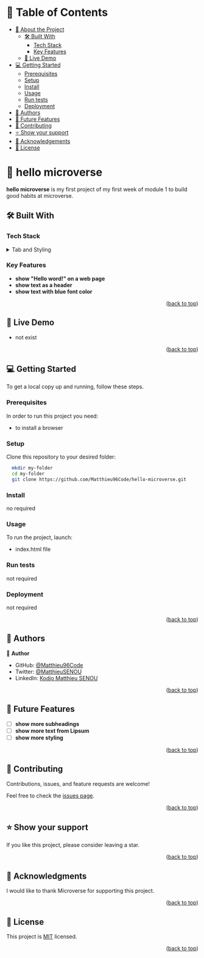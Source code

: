 <a name="readme-top"></a>

# 📗 Table of Contents

- [📖 About the Project](#about-project)
  - [🛠 Built With](#built-with)
    - [Tech Stack](#tech-stack)
    - [Key Features](#key-features)
  - [🚀 Live Demo](#live-demo)
- [💻 Getting Started](#getting-started)
  - [Prerequisites](#prerequisites)
  - [Setup](#setup)
  - [Install](#install)
  - [Usage](#usage)
  - [Run tests](#run-tests)
  - [Deployment](#triangular_flag_on_post-deployment)
- [👥 Authors](#authors)
- [🔭 Future Features](#future-features)
- [🤝 Contributing](#contributing)
- [⭐️ Show your support](#support)
- [🙏 Acknowledgements](#acknowledgements)
- [📝 License](#license)


# 📖 hello microverse <a name="about-project"></a>

**hello microverse** is my first project of my first week of module 1 to build good habits at microverse.

## 🛠 Built With <a name="built-with"></a>

### Tech Stack <a name="tech-stack"></a>


<details>
  <summary>Tab and Styling</summary>
  <ul>
    <li><a href="https://https://www.hostingreviewbox.com/html5-cheat-sheet//">html</a></li>
    <li><a href="https://https://www.lesliefranke.com/files/reference/csscheatsheet.html/">css</a></li>
  </ul>
</details>

### Key Features <a name="key-features"></a>

- **show "Hello word!" on a web page**
- **show text as a header**
- **show text with blue font color**

<p align="right">(<a href="#readme-top">back to top</a>)</p>



## 🚀 Live Demo <a name="live-demo"></a>

- not exist

<p align="right">(<a href="#readme-top">back to top</a>)</p>


## 💻 Getting Started <a name="getting-started"></a>


To get a local copy up and running, follow these steps.

### Prerequisites

In order to run this project you need:

- to install a browser

### Setup

Clone this repository to your desired folder:


```sh
  mkdir my-folder
  cd my-folder
  git clone https://github.com/Matthieu96Code/hello-microverse.git
```


### Install

no required

### Usage

To run the project, launch:

- index.html file

### Run tests

not required

### Deployment

not required

<p align="right">(<a href="#readme-top">back to top</a>)</p>

## 👥 Authors <a name="authors"></a>

👤 **Author**

- GitHub: [@Matthieu96Code](https://https://github.com/Matthieu96Code)
- Twitter: [@MatthieuSENOU](https://https://twitter.com/MatthieuSenou)
- LinkedIn: [Kodjo Matthieu SENOU](https://https://www.linkedin.com/in/kodjo-matthieu-senou-724a50210/)


<p align="right">(<a href="#readme-top">back to top</a>)</p>

## 🔭 Future Features <a name="future-features"></a>

- [ ] **show more subheadings**
- [ ] **show more text from Lipsum**
- [ ] **show more styling**

<p align="right">(<a href="#readme-top">back to top</a>)</p>


## 🤝 Contributing <a name="contributing"></a>

Contributions, issues, and feature requests are welcome!

Feel free to check the [issues page](https://github.com/Matthieu96Code/hello-microverse/issues).

<p align="right">(<a href="#readme-top">back to top</a>)</p>

## ⭐️ Show your support <a name="support"></a>

If you like this project, please consider leaving a star.

<p align="right">(<a href="#readme-top">back to top</a>)</p>


## 🙏 Acknowledgments <a name="acknowledgements"></a>

I would like to thank Microverse for supporting this project.

<p align="right">(<a href="#readme-top">back to top</a>)</p>


## 📝 License <a name="license"></a>

This project is [MIT](./LICENSE) licensed.


<p align="right">(<a href="#readme-top">back to top</a>)</p>
